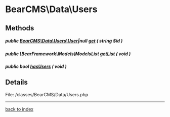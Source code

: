 # BearCMS\Data\Users

## Methods

##### public [BearCMS\Data\Users\User](bearcms.data.users.user.class.md)|null [get](bearcms.data.users.get.method.md) ( string $id )

##### public \BearFramework\Models\ModelsList [getList](bearcms.data.users.getlist.method.md) ( void )

##### public bool [hasUsers](bearcms.data.users.hasusers.method.md) ( void )

## Details

File: /classes/BearCMS/Data/Users.php

---

[back to index](index.md)

